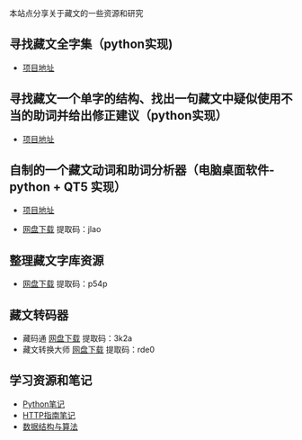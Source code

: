 本站点分享关于藏文的一些资源和研究  

## 寻找藏文全字集（python实现)

* [项目地址](https://github.com/puntsokCN/print_tibetian)

##  寻找藏文一个单字的结构、找出一句藏文中疑似使用不当的助词并给出修正建议（python实现）

* [项目地址](https://github.com/puntsokCN/tibetan_analysis)

## 自制的一个藏文动词和助词分析器（电脑桌面软件-python + QT5 实现）

* [项目地址](https://github.com/puntsokCN/tibetian_analysis_programe)

* [网盘下载](链接：https://pan.baidu.com/s/1x-OXkKf4D18o_Qr-9f2Tcg )    提取码：jlao

## 整理藏文字库资源

* [网盘下载](链接：https://pan.baidu.com/s/1LsAZ9zBCKWC3FoVcJAzPRg )     提取码：p54p 

## 藏文转码器

* 藏码通
  [网盘下载](链接：https://pan.baidu.com/s/1cZ08l2eKgbLpo1uKHUJudw )     提取码：3k2a 
* 藏文转换大师
  [网盘下载](链接：https://pan.baidu.com/s/1VJ3L8lzZ4XsA51Sai6j0hA )     提取码：rde0  

## 学习资源和笔记

* [Python笔记]()
* [HTTP指南笔记]( https://puntsokCN.github.io/note/http.md )
* [数据结构与算法](https://datastructure.xiaoxiaoming.xyz/#/)
